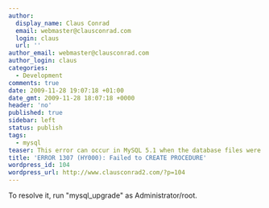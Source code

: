 ```yaml
---
author:
  display_name: Claus Conrad
  email: webmaster@clausconrad.com
  login: claus
  url: ''
author_email: webmaster@clausconrad.com
author_login: claus
categories:
  - Development
comments: true
date: 2009-11-28 19:07:18 +01:00
date_gmt: 2009-11-28 18:07:18 +0000
header: 'no'
published: true
sidebar: left
status: publish
tags:
  - mysql
teaser: This error can occur in MySQL 5.1 when the database files were created on a previous version of MySQL.
title: 'ERROR 1307 (HY000): Failed to CREATE PROCEDURE'
wordpress_id: 104
wordpress_url: http://www.clausconrad2.com/?p=104
---
```

To resolve it, run "mysql_upgrade" as Administrator/root.
